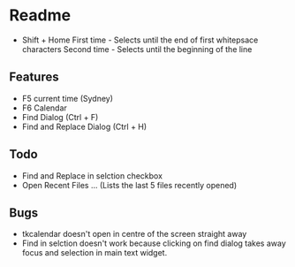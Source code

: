 # Readme

- Shift + Home
First time - Selects until the end of first whitepsace characters
Second time - Selects until the beginning of the line

## Features 
- F5 current time (Sydney)
- F6 Calendar
- Find Dialog (Ctrl + F)
- Find and Replace Dialog (Ctrl + H)

## Todo
- Find and Replace in selction checkbox
- Open Recent Files ... (Lists the last 5 files recently opened)

## Bugs
- tkcalendar doesn't open in centre of the screen straight away
- Find in selction doesn't work because clicking on find dialog takes away focus and selection in main text widget.
